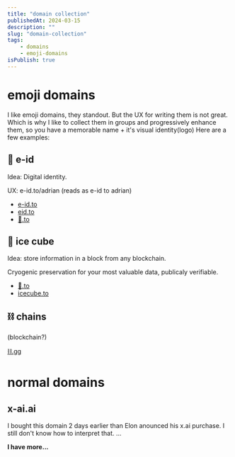 ```yaml
---
title: "domain collection"
publishedAt: 2024-03-15
description: ""
slug: "domain-collection"
tags:
    - domains
    - emoji-domains
isPublish: true
---
```

# emoji domains
I like emoji domains, they standout.
But the UX for writing them is not great. Which is why I like to collect them in groups and progressively enhance them, so you have a memorable name + it's visual identity(logo)
Here are a few examples:
## 👤️ e-id
Idea: Digital identity.

UX: e-id.to/adrian (reads as e-id to adrian)
  - [e-id.to](https://e-id.to)
  - [eid.to](https://eid.to)
  - [👤️️.to](https://👤️️.to)
## 🧊 ice cube
Idea: store information in a block from any blockchain.

Cryogenic preservation for your most valuable data, publicaly verifiable.
  - [🧊️.to](https://🧊️.to)
  - [icecube.to](https://icecube.to)
## ⛓️ chains
(blockchain?)

[⛓️.gg](https://⛓️.gg)

# normal domains
## x-ai.ai
I bought this domain 2 days earlier than Elon anounced his x.ai purchase. I still don't know how to interpret that.
...

__I have more...__